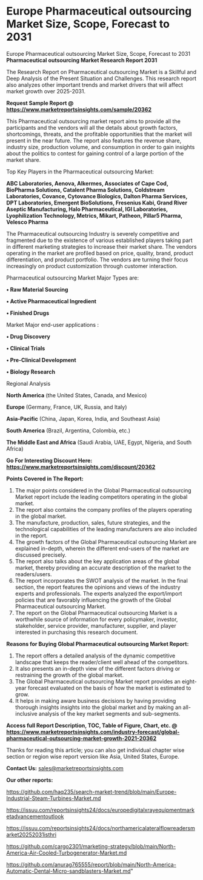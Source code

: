 # Europe Pharmaceutical outsourcing Market Size, Scope, Forecast to 2031
Europe Pharmaceutical outsourcing Market Size, Scope, Forecast to 2031
<strong>Pharmaceutical outsourcing Market Research Report 2031</strong>

The Research Report on Pharmaceutical outsourcing Market is a Skillful and Deep Analysis of the Present Situation and Challenges. This research report also analyzes other important trends and market drivers that will affect market growth over 2025-2031.

<strong>Request Sample Report @ <a href=https://www.marketreportsinsights.com/sample/20362>https://www.marketreportsinsights.com/sample/20362</a></strong>

This Pharmaceutical outsourcing market report aims to provide all the participants and the vendors will all the details about growth factors, shortcomings, threats, and the profitable opportunities that the market will present in the near future. The report also features the revenue share, industry size, production volume, and consumption in order to gain insights about the politics to contest for gaining control of a large portion of the market share.

Top Key Players in the Pharmaceutical outsourcing Market:

<strong>ABC Laboratories, Aenova, Alkermes, Associates of Cape Cod, BioPharma Solutions, Catalent Pharma Solutions, Coldstream Laboratories, Covance, Cytovance Biologics, Dalton Pharma Services, DPT Laboratories, Emergent BioSolutions, Fresenius Kabi, Grand River Aseptic Manufacturing, Halo Pharmaceutical, IGI Laboratories, Lyophilization Technology, Metrics, Mikart, Patheon, Pillar5 Pharma, Velesco Pharma</strong>

The Pharmaceutical outsourcing Industry is severely competitive and fragmented due to the existence of various established players taking part in different marketing strategies to increase their market share. The vendors operating in the market are profiled based on price, quality, brand, product differentiation, and product portfolio. The vendors are turning their focus increasingly on product customization through customer interaction.

Pharmaceutical outsourcing Market Major Types are:

<strong>• Raw Material Sourcing

• Active Pharmaceutical Ingredient

• Finished Drugs</strong>

Market Major end-user applications :

<strong>• Drug Discovery

• Clinical Trials

• Pre-Clinical Development

• Biology Research</strong>

Regional Analysis

</u><strong><b>North America</b></strong> (the United States, Canada, and Mexico)

<strong><b>Europe </b></strong>(Germany, France, UK, Russia, and Italy)

<strong><b>Asia-Pacific</b></strong> (China, Japan, Korea, India, and Southeast Asia)

<strong><b>South America</b></strong> (Brazil, Argentina, Colombia, etc.)

<strong><b>The Middle East and Africa</b></strong> (Saudi Arabia, UAE, Egypt, Nigeria, and South Africa)

<strong>Go For Interesting Discount Here: <a href=https://www.marketreportsinsights.com/discount/20362>https://www.marketreportsinsights.com/discount/20362</a></strong>

<strong>Points Covered in The Report:</strong>
<ol>
  <li>The major points considered in the Global Pharmaceutical outsourcing Market report include the leading competitors operating in the global market.</li>
  <li>The report also contains the company profiles of the players operating in the global market.</li>
  <li>The manufacture, production, sales, future strategies, and the technological capabilities of the leading manufacturers are also included in the report.</li>
  <li>The growth factors of the Global Pharmaceutical outsourcing Market are explained in-depth, wherein the different end-users of the market are discussed precisely.</li>
  <li>The report also talks about the key application areas of the global market, thereby providing an accurate description of the market to the readers/users.</li>
  <li>The report incorporates the SWOT analysis of the market. In the final section, the report features the opinions and views of the industry experts and professionals. The experts analyzed the export/import policies that are favorably influencing the growth of the Global Pharmaceutical outsourcing Market.</li>
  <li>The report on the Global Pharmaceutical outsourcing Market is a worthwhile source of information for every policymaker, investor, stakeholder, service provider, manufacturer, supplier, and player interested in purchasing this research document.</li>
</ol>
<strong>Reasons for Buying Global Pharmaceutical outsourcing Market Report:</strong>

<ol>
  <li>The report offers a detailed analysis of the dynamic competitive landscape that keeps the reader/client well ahead of the competitors.</li>
  <li>It also presents an in-depth view of the different factors driving or restraining the growth of the global market.</li>
  <li>The Global Pharmaceutical outsourcing Market report provides an eight-year forecast evaluated on the basis of how the market is estimated to grow.</li>
  <li>It helps in making aware business decisions by having providing thorough insights insights into the global market and by making an all-inclusive analysis of the key market segments and sub-segments.</li>
</ol>
<strong>Access full Report Description, TOC, Table of Figure, Chart, etc. @ <a href=https://www.marketreportsinsights.com/industry-forecast/global-pharmaceutical-outsourcing-market-growth-2021-20362>https://www.marketreportsinsights.com/industry-forecast/global-pharmaceutical-outsourcing-market-growth-2021-20362</a></strong>


Thanks for reading this article; you can also get individual chapter wise section or region wise report version like Asia, United States, Europe.

<strong>Contact Us:</strong>
sales@marketreportsinsights.com

<strong>Our other reports:</strong>

<a href=https://github.com/haq235/search-market-trend/blob/main/Europe-Industrial-Steam-Turbines-Market.md>https://github.com/haq235/search-market-trend/blob/main/Europe-Industrial-Steam-Turbines-Market.md</a>

<a href=https://issuu.com/reportsinsights24/docs/europedigitalxrayequipmentmarketadvancementoutlook>https://issuu.com/reportsinsights24/docs/europedigitalxrayequipmentmarketadvancementoutlook</a>

<a href=https://issuu.com/reportsinsights24/docs/northamericalateralflowreadersmarket20252031isthri>https://issuu.com/reportsinsights24/docs/northamericalateralflowreadersmarket20252031isthri</a>

<a href=https://github.com/cargo2301/marketing-strategy/blob/main/North-America-Air-Cooled-Turbogenerator-Market.md>https://github.com/cargo2301/marketing-strategy/blob/main/North-America-Air-Cooled-Turbogenerator-Market.md</a>

<a href=https://github.com/anurag765555/report/blob/main/North-America-Automatic-Dental-Micro-sandblasters-Market.md>https://github.com/anurag765555/report/blob/main/North-America-Automatic-Dental-Micro-sandblasters-Market.md</a>"
